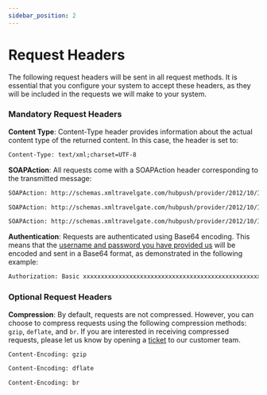 ```yaml
---
sidebar_position: 2
---
```


# Request Headers

The following request headers will be sent in all request methods. It is essential that you configure your system to accept these headers, as they will be included in the requests we will make to your system.

### Mandatory Request Headers

**Content Type**: Content-Type header provides information about the actual content type of the returned content. In this case, the header is set to:

```html
Content-Type: text/xml;charset=UTF-8
```                           

**SOAPAction**: All requests come with a SOAPAction header corresponding to the transmitted message:


```html title="HotelRatePlanInventoryNotif"
SOAPAction: http://schemas.xmltravelgate.com/hubpush/provider/2012/10/IProviderGen/HotelRatePlanInventoryNotif
```


```html title="HotelAvailNotif"
SOAPAction: http://schemas.xmltravelgate.com/hubpush/provider/2012/10/IProviderGen/HotelAvailNotif
```


```html title="HotelRatePlanNotif"
SOAPAction: http://schemas.xmltravelgate.com/hubpush/provider/2012/10/IProviderGen/HotelRatePlanNotif
```

**Authentication**: Requests are authenticated using Base64 encoding. This means that the [username and password you have provided us](endpoint.md) will be encoded and sent in a Base64 format, as demonstrated in the following example:

```html
Authorization: Basic xxxxxxxxxxxxxxxxxxxxxxxxxxxxxxxxxxxxxxxxxxxxxxxxxxxxxxxxxxxx
```              

### Optional Request Headers

**Compression**: By default, requests are not compressed. However, you can choose to compress requests using the following compression methods: `gzip`, `deflate`, and `br`. If you are interested in receiving compressed requests, please let us know by opening a [ticket](https://app.travelgatex.com/tickets) to our customer team.


```html title="gzip"
Content-Encoding: gzip
```     


```html title="dflate"
Content-Encoding: dflate
```  


```html title="br"
Content-Encoding: br
```  
